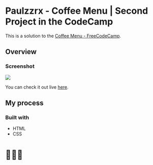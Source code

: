 # Paulzzrx - Coffee Menu | Second Project in the CodeCamp

This is a solution to the [Coffee Menu - FreeCodeCamp](https://www.freecodecamp.org/learn/2022/responsive-web-design/). 


## Overview

### Screenshot

![](https://github.com/Paulzzrx/CatPhoto-FCC/assets/164313124/37c776d2-5398-445e-82a6-392ebabd1eeb)

You can check it out live [here](https://paulzzrx.github.io/CoffeeMenu-FCC/).

## My process

### Built with

- HTML
- CSS
  
# 🚀🚀🚀
